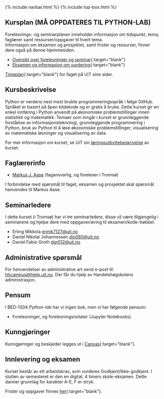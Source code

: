 {% include navbar.html %}  {% include top-box.html %}

## Kursplan (MÅ OPPDATERES TIL PYTHON-LAB)
Forelesnings- og seminarplanen inneholder informasjon om tidspunkt, tema, faglærer samt ressurser/oppgaver til hvert tema.  
Informasjon om eksamen og prosjektet, samt frister og ressurser, finner dere også på denne hjemmesiden.  

- [Oversikt over forelesninger og seminar](forelesningsplan.html){:target="blank"}
- [Eksamen og informasjon om vurdering](eksamen.html){:target="blank"}   


[Timeplan](https://tp.educloud.no/uit/timeplan/timeplan.php?id%5B%5D=BED-1304%2C1&type=course&sem=25h&campus=&hide_old=0){:target="blank"} for faget på UiT sine sider.


## Kursbeskrivelse 
Python er verdens nest mest brukte programmeringsspråk i følge GitHub. Språket er basert på åpen kildekode og er gratis å bruke. Dette kurset gir en enkel innføring i Python anvendt på økonomiske problemstillinger innen statistikk og matematikk. Temaer som inngår i kurset er grunnleggende forståelse av informasjonsteknologi, grunnleggende programmering i Python, bruk av Python til å løse økonomiske problemstillinger, visualisering av matematiske løsninger og visualisering av data.

For mer informasjon om kurset, se UiT sin [læringsutbyttebeskrivelse](https://uit.no/utdanning/emner/emne/874303/bed-1304?ar=2025&semester=H) av kurset.

## Faglærerinfo  
- [Markus J. Aase](https://uit.no/ansatte/person?p_document_id=844489&p_dimension_id=88163) (fagansvarlig, og foreleser i Tromsø)

I forbindelse med spørsmål til faget, eksamen og prosjektet skal spørsmål henvendes til Markus Aase. 

## Seminarledere
I dette kurset (i Tromsø) har vi tre seminarledere, disse vil være tilgjengelig i seminarene og hjelpe dere med oppgaver/øving til eksamen/kode-trøbbel.
- Erling Mikkola <ermik7127@uit.no>
- Daniel Nikolai Johannessen <djo060@uit.no>
- Daniel Fabio Groth <dgr012@uit.no>

## Administrative spørsmål
For henvendelser av administrative art send e-post til: <hhcampus@hjelp.uit.no>. Der får du hjelp av Handelshøgskolens administrasjon.

## Pensum
I BED-1304 *Python-lab* har vi ingen bok, men vi har følgende pensum:
* Forelesninger, og forelesningsnotater (Jupyter Notebooks).

## Kunngjøringer  
Kunngjøringer og beskjeder legges ut i [Canvas](https://uit.instructure.com/){:target="blank"}.

## Innlevering og eksamen  
Kurset består av ett arbeidskrav, som vurderes Godkjent/Ikke-godkjent. I slutten av semesteret er den en digital, 4 timers skole-eksamen. Dette danner grunnlag for karakter A-E, F er stryk.

Frister og oppgaver finnes [her](eksamen.html){:target="blank"}.    
